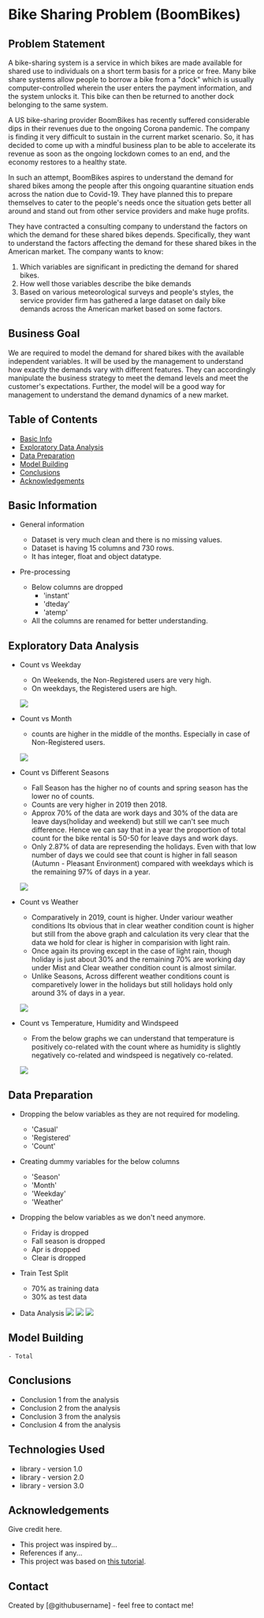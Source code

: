# Bike Sharing Problem (BoomBikes)

## Problem Statement
A bike-sharing system is a service in which bikes are made available for shared use to individuals on a short term basis for a price or free. Many bike share systems allow people to borrow a bike from a "dock" which is usually computer-controlled wherein the user enters the payment information, and the system unlocks it. This bike can then be returned to another dock belonging to the same system.

A US bike-sharing provider BoomBikes has recently suffered considerable dips in their revenues due to the ongoing Corona pandemic. The company is finding it very difficult to sustain in the current market scenario. So, it has decided to come up with a mindful business plan to be able to accelerate its revenue as soon as the ongoing lockdown comes to an end, and the economy restores to a healthy state. 

In such an attempt, BoomBikes aspires to understand the demand for shared bikes among the people after this ongoing quarantine situation ends across the nation due to Covid-19. They have planned this to prepare themselves to cater to the people's needs once the situation gets better all around and stand out from other service providers and make huge profits.

They have contracted a consulting company to understand the factors on which the demand for these shared bikes depends. Specifically, they want to understand the factors affecting the demand for these shared bikes in the American market. The company wants to know:

1. Which variables are significant in predicting the demand for shared bikes.
2. How well those variables describe the bike demands
3. Based on various meteorological surveys and people's styles, the service provider firm has gathered a large dataset on daily bike demands across the American market  based on some factors. 

## Business Goal
We are required to model the demand for shared bikes with the available independent variables. It will be used by the management to understand how exactly the demands vary with different features. They can accordingly manipulate the business strategy to meet the demand levels and meet the customer's expectations. Further, the model will be a good way for management to understand the demand dynamics of a new market. 

## Table of Contents
* [Basic Info](#Basic-information)
* [Exploratory Data Analysis](#exploratory-data-analysis)
* [Data Preparation](#data-preparation)
* [Model Building](#model-building)
* [Conclusions](#conclusions)
* [Acknowledgements](#acknowledgements)

## Basic Information
- General information
    - Dataset is very much clean and there is no missing values. 
    - Dataset is having 15 columns and 730 rows.
    - It has integer, float and object datatype.

- Pre-processing
    - Below columns are dropped
        - 'instant'
        - 'dteday'
        - 'atemp'
    - All the columns are renamed for better understanding.

## Exploratory Data Analysis
- Count vs Weekday
    - On Weekends, the Non-Registered users are very high.
    - On weekdays, the Registered users are high.

    ![](Graphs/weekdays.png)

- Count vs Month
    - counts are higher in the middle of the months. Especially in case of Non-Registered users.

    ![](Graphs/months.png)

- Count vs Different Seasons
    - Fall Season has the higher no of counts and spring season has the lower no of counts.
    - Counts are very higher in 2019 then 2018.
    - Approx 70% of the data are work days and 30% of the data are leave days(holiday and weekend) but still we can't see much difference. Hence we can say that in a year the proportion of total count for the bike rental is 50-50 for leave days and work days.
    - Only 2.87% of data are represending the holidays. Even with that low number of days we could see that count is higher in fall season (Autumn - Pleasant Environment) compared with weekdays which is the remaining 97% of days in a year.

    ![](Graphs/seasons1.png)

- Count vs Weather
    - Comparatively in 2019, count is higher. Under variour weather conditions Its obvious that in clear weather condition count is higher but still from the above graph and calculation its very clear that the data we hold for clear is higher in comparision with light rain.
    - Once again its proving except in the case of light rain, though holiday is just about 30% and the remaining 70% are working day under Mist and Clear weather condition count is almost similar.
    - Unlike Seasons, Across different weather conditions count is comparetively lower in the holidays but still holidays hold only around 3% of days in a year.

    ![](Graphs/weather2.png)
   

- Count vs Temperature, Humidity and Windspeed
    - From the below graphs we can understand that temperature is positively co-related with the count where as humidity is slightly negatively co-related and windspeed is negatively co-related.

    ![](Graphs/temp_hum_temp.png)


## Data Preparation
- Dropping the below variables as they are not required for modeling.
    - 'Casual'
    - 'Registered'
    - 'Count'

- Creating dummy variables for the below columns
    - 'Season'
    - 'Month'
    - 'Weekday'
    - 'Weather'

- Dropping the below variables as we don't need anymore.
    - Friday is dropped
    - Fall season is dropped
    - Apr is dropped
    - Clear is dropped

- Train Test Split 
    - 70% as training data
    - 30% as test data

- Data Analysis
    ![](Graphs/analysis1.png)
    ![](Graphs/analysis2.png)
    ![](Graphs/analysis3.png)

## Model Building 
    - Total 





## Conclusions
- Conclusion 1 from the analysis
- Conclusion 2 from the analysis
- Conclusion 3 from the analysis
- Conclusion 4 from the analysis

<!-- You don't have to answer all the questions - just the ones relevant to your project. -->


## Technologies Used
- library - version 1.0
- library - version 2.0
- library - version 3.0

<!-- As the libraries versions keep on changing, it is recommended to mention the version of library used in this project -->

## Acknowledgements
Give credit here.
- This project was inspired by...
- References if any...
- This project was based on [this tutorial](https://www.example.com).


## Contact
Created by [@githubusername] - feel free to contact me!
